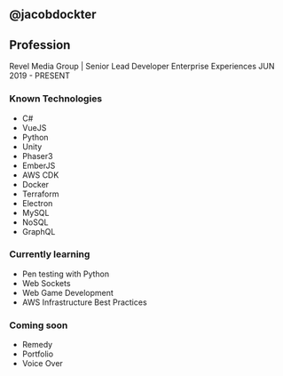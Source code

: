 ## @jacobdockter

## Profession
Revel Media Group | Senior Lead Developer Enterprise Experiences
JUN 2019 - PRESENT

### Known Technologies
- C#
- VueJS
- Python
- Unity
- Phaser3
- EmberJS
- AWS CDK
- Docker
- Terraform
- Electron
- MySQL
- NoSQL
- GraphQL

### Currently learning
- Pen testing with Python
- Web Sockets
- Web Game Development
- AWS Infrastructure Best Practices

### Coming soon
- Remedy
- Portfolio
- Voice Over

<!---
jacobdockter/jacobdockter is a ✨ special ✨ repository because its `README.md` (this file) appears on your GitHub profile.
You can click the Preview link to take a look at your changes.
--->

